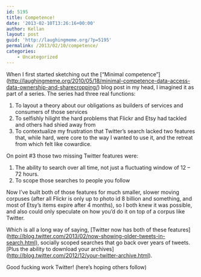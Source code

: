 ```yaml
---
id: 5195
title: Competence!
date: '2013-02-10T13:26:16+00:00'
author: Kellan
layout: post
guid: 'http://laughingmeme.org/?p=5195'
permalink: /2013/02/10/competence/
categories:
    - Uncategorized
---
```


When I first started sketching out the \[“Minimal competence”\](http://laughingmeme.org/2010/05/18/minimal-competence-data-access-data-ownership-and-sharecropping/) blog post in my head, I imagined it as part of a series. The series had three real functions:

1. To layout a theory about our obligations as builders of services and consumers of those services
2. To selfishly hilight the hard problems that Flickr and Etsy had tackled and others had shied away from
3. To contextualize my frustration that Twitter’s search lacked two features that, while hard, were core to the way I wanted to use it, and the retreat from which felt like cowardice.

On point #3 those two missing Twitter features were:

1. The ability to search over all time, not just a fluctuating window of 12 – 72 hours.
2. To scope those searches to people you follow

Now I’ve built both of those features for much smaller, slower moving corpuses (after all Flickr is only up to photo id 8 billion and something, and most of Etsy’s items expire after 4 months), so I both knew it was possible, and also could only speculate on how you’d do it on top of a corpus like Twitter.

Which is all a long way of saying, \[Twitter now has both of these features\](http://blog.twitter.com/2013/02/now-showing-older-tweets-in-search.html), socially scoped searches that go back over years of tweets. \[Plus the ability to download your archives\](http://blog.twitter.com/2012/12/your-twitter-archive.html).

Good fucking work Twitter! (here’s hoping others follow)